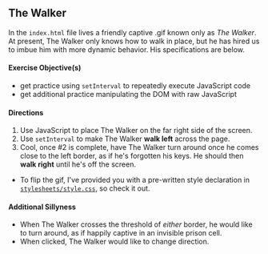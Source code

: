 ## The Walker
In the `index.html` file lives a friendly captive .gif known only as *The Walker*. At present, The Walker only knows how to walk in place, but he has hired us to imbue him with more dynamic behavior. His specifications are below.

#### Exercise Objective(s)

- get practice using `setInterval` to repeatedly execute JavaScript code
- get additional practice manipulating the DOM with raw JavaScript

#### Directions

1. Use JavaScript to place The Walker on the far right side of the screen.
1. Use `setInterval` to make The Walker __walk left__ across the page.
1. Cool, once #2 is complete, have The Walker turn around once he comes close to the left border, as if he's forgotten his keys. He should then __walk right__ until he's off the screen.
  - To flip the gif, I've provided you with a pre-written style declaration in [`stylesheets/style.css`](./stylesheets/style.css), so check it out.

#### Additional Sillyness
* When The Walker crosses the threshold of *either* border, he would like to turn around, as if happily captive in an invisible prison cell.
* When clicked, The Walker would like to change direction.
